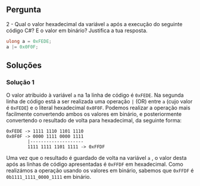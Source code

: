 ## Pergunta

2 - Qual o valor hexadecimal da variável `a` após a execução do seguinte código
C#? E o valor em binário? Justifica a tua resposta.

```cs
ulong a = 0xFEDE;
a |= 0x0F0F;
```

## Soluções

### Solução 1

O valor atribuido à variável `a` na 1a linha de código é `0xFEDE`. Na segunda linha de código está a ser realizada uma operação `|` (OR) entre `a` (cujo valor é `0xFEDE`) e o literal hexadecimal `0x0F0F`. Podemos realizar a operação mais facilmente convertendo ambos os valores em binário, e posteriormente convertendo o resultado de volta para hexadecimal, da seguinte forma:

```text
0xFEDE -> 1111 1110 1101 1110
0x0F0F -> 0000 1111 0000 1111
        |--------------------
        1111 1111 1101 1111 -> 0xFFDF
```

Uma vez que o resultado é guardado de volta na variável `a` , o valor desta após as linhas de código apresentadas é `0xFFDF` em hexadecimal. Como realizámos a operação usando os valores em binário, sabemos que `0xFFDF` é `0b1111_1111_0000_1111` em binário.